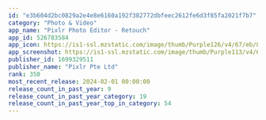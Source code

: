 ```yaml
---
id: "e3b604d2bc0829a2e4e8e6160a192f382772dbfeec2612fe6d3f85fa2021f7b7"
category: "Photo & Video"
app_name: "Pixlr Photo Editor - Retouch"
app_id: 526783584
app_icon: https://is1-ssl.mzstatic.com/image/thumb/Purple126/v4/67/eb/8b/67eb8bda-cbcc-c473-8793-52676ddca0c5/AppIcon-0-0-1x_U007epad-0-0-85-220.jpeg/1024x1024bb.png
app_screenshot: https://is1-ssl.mzstatic.com/image/thumb/Purple113/v4/6a/01/ca/6a01cad7-7bc2-1aac-42d2-cf457d489309/pr_source.png/1242x2688bb.png
publisher_id: 1699329511
publisher_name: "Pixlr Pte Ltd"
rank: 350
most_recent_release: 2024-02-01 00:00:00
release_count_in_past_year: 9
release_count_in_past_year_category: 19
release_count_in_past_year_top_in_category: 54
---
```

